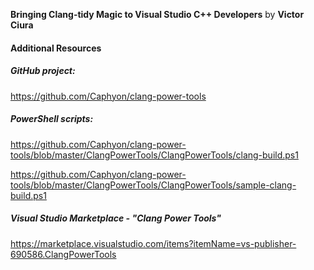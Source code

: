 **Bringing Clang-tidy Magic to Visual Studio C++ Developers** by **Victor Ciura**

#### Additional Resources
##### GitHub project:
https://github.com/Caphyon/clang-power-tools

##### PowerShell scripts:
https://github.com/Caphyon/clang-power-tools/blob/master/ClangPowerTools/ClangPowerTools/clang-build.ps1

https://github.com/Caphyon/clang-power-tools/blob/master/ClangPowerTools/ClangPowerTools/sample-clang-build.ps1

##### Visual Studio Marketplace - "Clang Power Tools"
https://marketplace.visualstudio.com/items?itemName=vs-publisher-690586.ClangPowerTools
